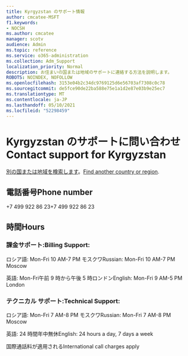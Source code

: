 ```yaml
---
title: Kyrgyzstan のサポート情報
author: cmcatee-MSFT
f1.keywords:
- NOCSH
ms.author: cmcatee
manager: scotv
audience: Admin
ms.topic: reference
ms.service: o365-administration
ms.collection: Adm_Support
localization_priority: Normal
description: お住まいの国または地域のサポートに連絡する方法を説明します。
ROBOTS: NOINDEX, NOFOLLOW
ms.openlocfilehash: 3153e04b2c34dc9769125d6e56703af7308c0c78
ms.sourcegitcommit: de5fce90de22ba588e75e1a1d2e87e03b9e25ec7
ms.translationtype: MT
ms.contentlocale: ja-JP
ms.lasthandoff: 05/10/2021
ms.locfileid: "52298459"
---
```

# <a name="contact-support-for-kyrgyzstan"></a><span data-ttu-id="3c946-103">Kyrgyzstan のサポートに問い合わせ</span><span class="sxs-lookup"><span data-stu-id="3c946-103">Contact support for Kyrgyzstan</span></span>

<span data-ttu-id="3c946-104">[別の国または地域を検索します](../../business-video/get-help-support.md)。</span><span class="sxs-lookup"><span data-stu-id="3c946-104">[Find another country or region](../../business-video/get-help-support.md).</span></span>

## <a name="phone-number"></a><span data-ttu-id="3c946-105">電話番号</span><span class="sxs-lookup"><span data-stu-id="3c946-105">Phone number</span></span>
<span data-ttu-id="3c946-106">+7 499 922 86 23</span><span class="sxs-lookup"><span data-stu-id="3c946-106">+7 499 922 86 23</span></span>

## <a name="hours"></a><span data-ttu-id="3c946-107">時間</span><span class="sxs-lookup"><span data-stu-id="3c946-107">Hours</span></span>
### <a name="billing-support"></a><span data-ttu-id="3c946-108">課金サポート:</span><span class="sxs-lookup"><span data-stu-id="3c946-108">Billing Support:</span></span>

<span data-ttu-id="3c946-109">ロシア語: Mon-Fri 10 AM-7 PM モスクワ</span><span class="sxs-lookup"><span data-stu-id="3c946-109">Russian: Mon-Fri 10 AM-7 PM Moscow</span></span>

<span data-ttu-id="3c946-110">英語: Mon-Fri午前 9 時から午後 5 時ロンドン</span><span class="sxs-lookup"><span data-stu-id="3c946-110">English: Mon-Fri 9 AM-5 PM London</span></span>

### <a name="technical-support"></a><span data-ttu-id="3c946-111">テクニカル サポート:</span><span class="sxs-lookup"><span data-stu-id="3c946-111">Technical Support:</span></span>

<span data-ttu-id="3c946-112">ロシア語: Mon-Fri 7 AM-8 PM モスクワ</span><span class="sxs-lookup"><span data-stu-id="3c946-112">Russian: Mon-Fri 7 AM-8 PM Moscow</span></span>

<span data-ttu-id="3c946-113">英語: 24 時間年中無休</span><span class="sxs-lookup"><span data-stu-id="3c946-113">English: 24 hours a day, 7 days a week</span></span>

<span data-ttu-id="3c946-114">国際通話料が適用される</span><span class="sxs-lookup"><span data-stu-id="3c946-114">International call charges apply</span></span>
